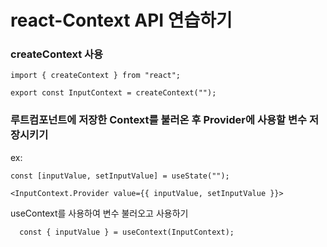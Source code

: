 # react-Context API 연습하기

### createContext 사용

```
import { createContext } from "react";

export const InputContext = createContext("");
```

### 루트컴포넌트에 저장한 Context를 불러온 후 Provider에 사용할 변수 저장시키기

ex:

```
const [inputValue, setInputValue] = useState("");

<InputContext.Provider value={{ inputValue, setInputValue }}>
```

useContext를 사용하여 변수 불러오고 사용하기

```
  const { inputValue } = useContext(InputContext);
```
